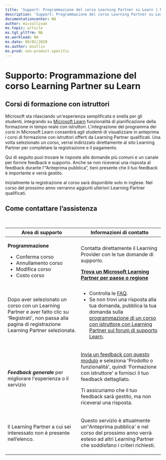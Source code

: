 ```yaml
---
title: 'Support: Programmazione del corso Learning Partner su Learn | Microsoft Docs'
description: 'Support: Programmazione del corso Learning Partner su Learn'
documentationcenter: NA 
author: micsullivan
ms.topic: article
ms.tgt_pltfrm: NA
ms.workload: NA
ms.date: 09/01/2020
ms.author: msulliv
ms.prod: non-product-specific
---
```

# Supporto: Programmazione del corso Learning Partner su Learn

## Corsi di formazione con istruttori 

Microsoft sta rilasciando un'esperienza semplificata e snella per gli studenti, integrando su [Microsoft Learn](/learn) funzionalità di pianificazione della formazione in tempo reale con istruttori. L'integrazione del programma dei corsi in Microsoft Learn consentirà agli studenti di visualizzare in anteprima i corsi di formazione con istruttori offerti da Learning Partner qualificati. Una volta selezionato un corso, verrai indirizzato direttamente al sito Learning Partner per completare la registrazione e il pagamento.  

Qui di seguito puoi trovare le risposte alle domande più comuni e un canale per fornire feedback e supporto. Anche se non riceverai una risposta al feedback durante l’“Anteprima pubblica”, tieni presente che il tuo feedback è importante e verrà gestito.   

Inizialmente la registrazione al corso sarà disponibile solo in inglese. Nel corso del prossimo anno verranno aggiunti ulteriori Learning Partner qualificati. 

## Come contattare l’assistenza

<br/>
<div>
<table style="border:0px;">
	<tr>
      <th>Area di supporto</th>
      <th>Informazioni di contatto</th>
    </tr>
    <tbody>
        <tr>
            <td>
                <p><strong>Programmazione</strong></p>
				<ul>
					<li>Conferma corso </li>
					<li>Annullamento corso</li>
					<li>Modifica corso</li>
					<li>Costo corso</li>
				</ul>
            </td>
            <td>
            <p>Contatta direttamente il Learning Provider con le tue domande di supporto.</p>
            <a href="/learn/certifications/partners#find-a-microsoft-learning-partner-by-country"><strong>Trova un Microsoft Learning Partner per paese o regione</strong></a>
            </td>
        </tr>
        <tr>
            <td>
                <p>Dopo aver selezionato un corso con un Learning Partner e aver fatto clic su 'Registrati', non passa alla pagina di registrazione Learning Partner selezionata.</p>
			</td>
			<td>
				<ul>
					<li>Controlla le <a href="/learn/certifications/training-faq">FAQ</a>.</li>
					<li>Se non trovi una risposta alla tua domanda, pubblica la tua domanda sulla <a href="https://trainingsupport.microsoft.com/iltvilt/forum">programmazione di un corso con istruttore con Learning Partner sul forum di supporto Learn</a>.
</li>
				</ul>
            </td>
        </tr>
        <tr>
            <td>
                <p><strong><em>Feedback generale</em></strong> per migliorare l'esperienza o il servizio </p>
            </td>
            <td>
                <p><a href="/learn/support/troubleshooting#report-feedback">Invia un feedback con questo modulo</a> e seleziona 'Prodotto o funzionalità', quindi 'Formazione con istruttore' e fornisci il tuo feedback dettagliato.</p>
				<p>Ti assicuriamo che il tuo feedback sarà gestito, ma non riceverai una risposta.</p>
            </td>
        </tr>
        <tr>
            <td>
                <p>Il Learning Partner a cui sei interessato non è presente nell’elenco.</p>
            </td>
            <td>
                <p>Questo servizio è attualmente un’'Anteprima pubblica' e nel corso del prossimo anno verrà esteso ad altri Learning Partner che soddisfano i criteri richiesti. </p>
            </td>
        </tr>
    </tbody>
</table>
</div>
